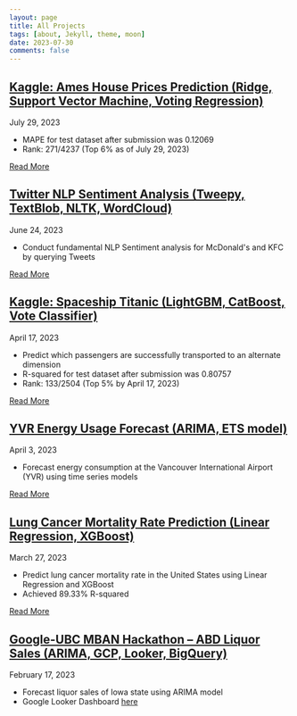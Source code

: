 ```yaml
---
layout: page
title: All Projects
tags: [about, Jekyll, theme, moon]
date: 2023-07-30
comments: false
---
```


## [Kaggle: Ames House Prices Prediction (Ridge, Support Vector Machine, Voting Regression)](https://xup65k6t6.github.io/Personal_Blog/projects/Kaggle:House-Prices-Prediction-Ames/)
July 29, 2023

- MAPE for test dataset after submission was 0.12069
- Rank: 271/4237 (Top 6% as of July 29, 2023)

[Read More](https://xup65k6t6.github.io/Personal_Blog/projects/Kaggle:House-Prices-Prediction-Ames/)


## [Twitter NLP Sentiment Analysis (Tweepy, TextBlob, NLTK, WordCloud)](https://xup65k6t6.github.io/Personal_Blog/projects/Twitter-NLP-Sentiment-Analysis-for-McDonalds-and-KFC/)
June 24, 2023

- Conduct fundamental NLP Sentiment analysis for McDonald's and KFC by querying Tweets

[Read More](https://xup65k6t6.github.io/Personal_Blog/projects/Twitter-NLP-Sentiment-Analysis-for-McDonalds-and-KFC/)


## [Kaggle: Spaceship Titanic (LightGBM, CatBoost, Vote Classifier)](https://xup65k6t6.github.io/Personal_Blog/projects/Kaggle:Spaceship-Titanic/)
April 17, 2023
- Predict which passengers are successfully transported to an alternate dimension
- R-squared for test dataset after submission was 0.80757
- Rank: 133/2504 (Top 5% by April 17, 2023)

[Read More](https://xup65k6t6.github.io/Personal_Blog/projects/Kaggle:Spaceship-Titanic/)


## [YVR Energy Usage Forecast (ARIMA, ETS model)](https://xup65k6t6.github.io/Personal_Blog/projects/YVR-Energy-Usage-Forecast/)
April 3, 2023
- Forecast energy consumption at the Vancouver International Airport (YVR) using time series models

[Read More](https://xup65k6t6.github.io/Personal_Blog/projects/YVR-Energy-Usage-Forecast/)


## [Lung Cancer Mortality Rate Prediction (Linear Regression, XGBoost)](https://xup65k6t6.github.io/Personal_Blog/projects/Lung-Cancer-Mortality-Rate-Prediction/)
March 27, 2023
- Predict lung cancer mortality rate in the United States using Linear Regression and XGBoost
- Achieved 89.33% R-squared

[Read More](https://xup65k6t6.github.io/Personal_Blog/projects/Lung-Cancer-Mortality-Rate-Prediction/)


## [Google-UBC MBAN Hackathon – ABD Liquor Sales (ARIMA, GCP, Looker, BigQuery)](https://lookerstudio.google.com/u/0/reporting/4ecd3ac4-9b47-4c97-8730-5c87ea10ebf9)
February 17, 2023
- Forecast liquor sales of Iowa state using ARIMA model 
- Google Looker Dashboard   [here](https://lookerstudio.google.com/u/0/reporting/4ecd3ac4-9b47-4c97-8730-5c87ea10ebf9)

<!-- ---

## Coming Soon
- [2023 EY Open Science Data Challenge Level 2 – Crop forecasting (Microsoft Planetary Computer)](https://challenge.ey.com/) -->
